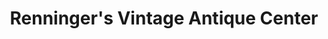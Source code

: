 ---
title: "Renninger's Vintage Antique Center"
url: /mount-dora/renningers-vintage-antique-center/
shop: Antiquitäten
---